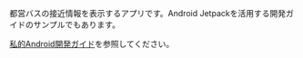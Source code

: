 都営バスの接近情報を表示するアプリです。Android Jetpackを活用する開発ガイドのサンプルでもあります。

[私的Android開発ガイド](https://tail-island.github.io/jetbus)を参照してください。
